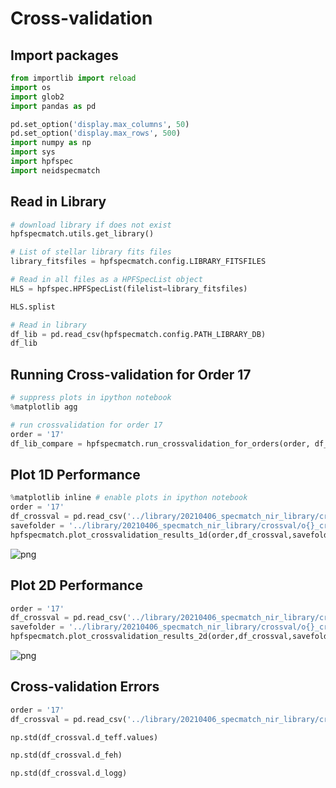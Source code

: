 # Cross-validation

## Import packages

```python
from importlib import reload
import os
import glob2
import pandas as pd

pd.set_option('display.max_columns', 50)
pd.set_option('display.max_rows', 500)
import numpy as np
import sys
import hpfspec
import neidspecmatch
```

## Read in Library


```python
# download library if does not exist
hpfspecmatch.utils.get_library()
```

```python
# List of stellar library fits files
library_fitsfiles = hpfspecmatch.config.LIBRARY_FITSFILES

# Read in all files as a HPFSpecList object
HLS = hpfspec.HPFSpecList(filelist=library_fitsfiles)
```

```python
HLS.splist
```

```python
# Read in library
df_lib = pd.read_csv(hpfspecmatch.config.PATH_LIBRARY_DB)
df_lib
```


## Running Cross-validation for Order 17


```python
# suppress plots in ipython notebook
%matplotlib agg

# run crossvalidation for order 17
order = '17'
df_lib_compare = hpfspecmatch.run_crossvalidation_for_orders(order, df_lib, HLS, plot_results = True)
```


## Plot 1D Performance


```python
%matplotlib inline # enable plots in ipython notebook
order = '17'
df_crossval = pd.read_csv('../library/20210406_specmatch_nir_library/crossval/o{}_crossval/crossvalidation_resuls_o{}.csv'.format(order,order))
savefolder = '../library/20210406_specmatch_nir_library/crossval/o{}_crossval'.format(order)
hpfspecmatch.plot_crossvalidation_results_1d(order,df_crossval,savefolder)
```

![png](img/crossval1d.png)


## Plot 2D Performance


```python
order = '17'
df_crossval = pd.read_csv('../library/20210406_specmatch_nir_library/crossval/o{}_crossval/crossvalidation_resuls_o{}.csv'.format(order,order))
savefolder = '../library/20210406_specmatch_nir_library/crossval/o{}_crossval'.format(order)
hpfspecmatch.plot_crossvalidation_results_2d(order,df_crossval,savefolder)
```

![png](img/crossval2d.png)


## Cross-validation Errors


```python
order = '17'
df_crossval = pd.read_csv('../library/20210406_specmatch_nir_library/crossval/o{}_crossval/crossvalidation_resuls_o{}.csv'.format(order,order))
```


```python
np.std(df_crossval.d_teff.values)
```

```python
np.std(df_crossval.d_feh)
```

```python
np.std(df_crossval.d_logg)
```
